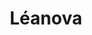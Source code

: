 ---
title: Léanova
member_url: https://www.leanova.fr/
country: France
series: ["country"] 
tags: ["members"]
categories: ["Booksellers / retailers / content portals"]
description: ["a Culture and Education kiosk featuring EPUB 3 publications."]
press:
active: true
layout: members 
permalink: ""
--- 